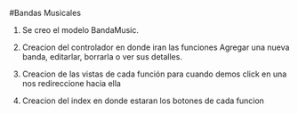 #Bandas Musicales

1. Se creo el modelo BandaMusic.

2. Creacion del controlador en donde iran las funciones
Agregar una nueva banda, editarlar, borrarla o ver sus
detalles.

3. Creacion de las vistas de cada función para cuando demos
click en una nos redireccione hacia ella

4. Creacion del index en donde estaran los botones de cada
funcion 
